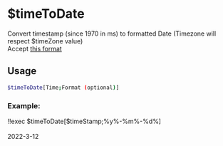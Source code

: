 # $timeToDate

Convert timestamp (since 1970 in ms) to formatted Date (Timezone will respect $timeZone value)\
Accept [this format](https://discord.com/channels/772051119538176021/949797746917933126/952064529876021358)

## Usage

```bash
$timeToDate[Time;Format (optional)]
```

### Example:
<discord-messages>
          <discord-message :bot="false" role-color="#ffcc9a" author="Member">
        !!exec $timeToDate[$timeStamp;%y%-%m%-%d%]<br><br>
          </discord-message>
          <discord-message :bot="true" role-color="#0099ff" author="Custom Command" avatar="https://media.discordapp.net/avatars/725721249652670555/781224f90c3b841ba5b40678e032f74a.webp">
        2022-3-12
        </discord-message>
</discord-messages>